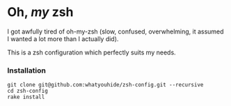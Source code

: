 # Oh, *my* zsh

I got awfully tired of oh-my-zsh (slow, confused, overwhelming, it assumed I
wanted a lot more than I actually did).

This is a zsh configuration which perfectly suits my needs.

### Installation

    git clone git@github.com:whatyouhide/zsh-config.git --recursive
    cd zsh-config
    rake install
